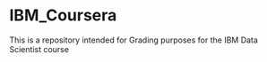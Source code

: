 # IBM_Coursera
This is a repository intended for Grading purposes for the IBM Data Scientist course
